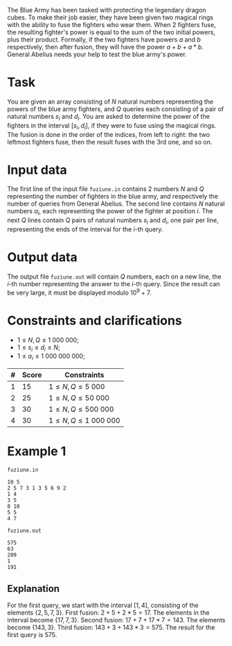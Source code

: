 The Blue Army has been tasked with protecting the legendary dragon cubes. To make their job easier, they have been given two magical rings with the ability to fuse the fighters who wear them. When $2$ fighters fuse, the resulting fighter's power is equal to the sum of the two initial powers, plus their product. Formally, if the two fighters have powers $a$ and $b$ respectively, then after fusion, they will have the power $a + b + a * b$. General Abelius needs your help to test the blue army's power.

# Task

You are given an array consisting of $N$ natural numbers representing the powers of the blue army fighters, and $Q$ queries each consisting of a pair of natural numbers $s_i$ and $d_i$. You are asked to determine the power of the fighters in the interval $[s_i, d_i]$, if they were to fuse using the magical rings. The fusion is done in the order of the indices, from left to right: the two leftmost fighters fuse, then the result fuses with the 3rd one, and so on.

# Input data

The first line of the input file `fuziune.in` contains $2$ numbers $N$ and $Q$ representing the number of fighters in the blue army, and respectively the number of queries from General Abelius.
The second line contains $N$ natural numbers $a_i$, each representing the power of the fighter at position $i$.
The next $Q$ lines contain $Q$ pairs of natural numbers $s_i$ and $d_i$, one pair per line, representing the ends of the interval for the $i$-th query.

# Output data

The output file `fuziune.out` will contain $Q$ numbers, each on a new line, the $i$-th number representing the answer to the $i$-th query. Since the result can be very large, it must be displayed modulo $10^9+7$.

# Constraints and clarifications

* $1 \leq N, Q \leq 1\ 000\ 000$;
* $1 \leq s_i \leq d_i \leq N$;
* $1 \leq a_i \leq 1\ 000\ 000\ 000$;

|#|Score|Constraints|
|-|-|--------|
|1|15|$1 \leq N, Q \leq 5\ 000$|
|2|25|$1 \leq N, Q \leq 50\ 000$|
|3|30|$1 \leq N, Q \leq 500\ 000$|
|4|30|$1 \leq N, Q \leq 1\ 000\ 000$|

# Example 1

`fuziune.in`
```
10 5
2 5 7 3 1 3 5 6 9 2
1 4
3 5
8 10
5 5
4 7
```

`fuziune.out`
```
575
63
209
1
191
```

## Explanation

For the first query, we start with the interval $[1, 4]$, consisting of the elements $\{2, 5, 7, 3\}$.
First fusion: $2 + 5 + 2 * 5 = 17$.
The elements in the interval become $\{17, 7, 3\}$.
Second fusion: $17 + 7 + 17 * 7 = 143$.
The elements become $\{143, 3\}$.
Third fusion: $143 + 3 + 143 * 3 = 575$.
The result for the first query is $575$.